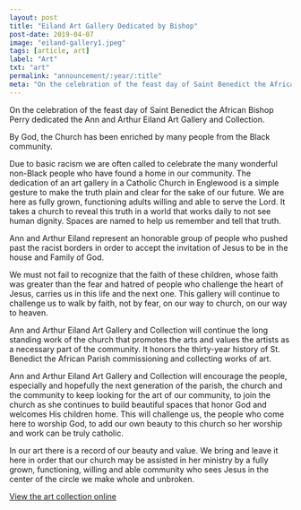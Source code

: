 ```yaml
---
layout: post
title: "Eiland Art Gallery Dedicated by Bishop"
post-date: 2019-04-07
image: "eiland-gallery1.jpeg"
tags: [article, art]
label: "Art"
txt: "art"
permalink: "announcement/:year/:title"
meta: "On the celebration of the feast day of Saint Benedict the African, April 7, 2019, Bishop Perry dedicated the Ann and Arthur Eiland Art Gallery and Collection."
---
```

On the celebration of the feast day of Saint Benedict the African Bishop Perry dedicated the Ann and Arthur Eiland Art Gallery and Collection.
<!--more-->

By God, the Church has been enriched by many people from the Black community. 

Due to basic racism we are often called to celebrate the many wonderful non-Black people who have found a home in our community.
The dedication of an art gallery in a Catholic Church in Englewood is a simple gesture to make the truth plain and clear for the sake of our future.
We are here as fully grown, functioning adults willing and able to serve the Lord.
It takes a church to reveal this truth in a world that works daily to not see human dignity.
Spaces are named to help us remember and tell that truth.

Ann and Arthur Eiland represent an honorable group of people who pushed past the racist borders in order to accept the invitation of Jesus to be in the house and Family of God.

We must not fail to recognize that the faith of these children, whose faith was greater than the fear and hatred of people who challenge the heart of Jesus, carries us in this life and the next one. 
This gallery will continue to challenge us to walk by faith, not by fear, on our way to church, on our way to heaven.

Ann and Arthur Eiland Art Gallery and Collection will continue the long standing work of the church that promotes the arts and values the artists as a necessary part of the community.
It honors the thirty-year history of St. Benedict the African Parish commissioning and collecting works of art.

Ann and Arthur Eiland Art Gallery and Collection will encourage the people, especially and hopefully the next generation of the parish, the church and the community to keep looking for the art of our community, to join the church as she continues to build beautiful spaces that honor God and welcomes His children home.
This will challenge us, the people who come here to worship God, to add our own beauty to this church so her worship and work can be truly catholic.

In our art there is a record of our beauty and value.
We bring and leave it here in order that our church may be assisted in her ministry by a fully grown, functioning, willing and able community who sees Jesus in the center of the circle we make whole and unbroken.

[View the art collection online]({{site.baseurl}}/art#eiland)